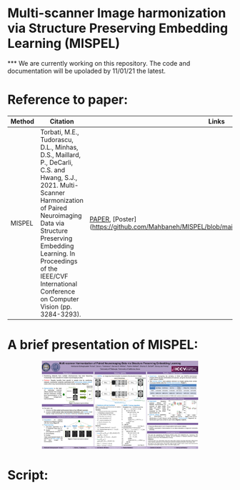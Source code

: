 # Multi-scanner Image harmonization via Structure Preserving Embedding Learning (MISPEL)
*** We are currently working on this repository. The code and documentation will be upoladed by 11/01/21 the latest.
# Reference to paper: 
Method | Citation | Links 
--- | --- | --- 
MISPEL | Torbati, M.E., Tudorascu, D.L., Minhas, D.S., Maillard, P., DeCarli, C.S. and Hwang, S.J., 2021. Multi-Scanner Harmonization of Paired Neuroimaging Data via Structure Preserving Embedding Learning. In Proceedings of the IEEE/CVF International Conference on Computer Vision (pp. 3284-3293). | [PAPER](https://openaccess.thecvf.com/content/ICCV2021W/CVAMD/html/Torbati_Multi-Scanner_Harmonization_of_Paired_Neuroimaging_Data_via_Structure_Preserving_Embedding_ICCVW_2021_paper.html), [Poster] (https://github.com/Mahbaneh/MISPEL/blob/main/iccv21_CVAMD_Paper15_Final.pdf)

# A brief presentation of MISPEL:
<p align="center">
  <img src="https://github.com/Mahbaneh/MISPEL/blob/main/iccv21_CVAMD_Paper15_Final.pdf" width="350" title="hover text">
</p>


# Script:
